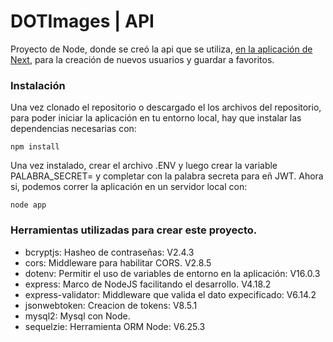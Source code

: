# DOTImages | API

Proyecto de Node, donde se creó la api que se utiliza, [en la aplicación de Next](https://github.com/Leonardo-G/dotimage-back), para la creación de nuevos usuarios y guardar a favoritos.

### Instalación

Una vez clonado el repositorio o descargado el los archivos del repositorio, para poder iniciar la aplicación en tu entorno local, hay que instalar las dependencias necesarias con:

```
npm install
```
Una vez instalado, crear el archivo .ENV y luego crear la variable PALABRA_SECRET= y completar con la palabra secreta para eñ JWT. Ahora si, podemos correr la aplicación en un servidor local con:
```
node app
```

### Herramientas utilizadas para crear este proyecto.
- bcryptjs: Hasheo de contraseñas: V2.4.3
- cors:     Middleware para habilitar CORS. V2.8.5
- dotenv:   Permitir el uso de variables de entorno en la aplicación: V16.0.3
- express:  Marco de NodeJS facilitando el desarrollo. V4.18.2
- express-validator: Middleware que valida el dato expecificado: V6.14.2
- jsonwebtoken: Creacion de tokens: V8.5.1
- mysql2:   Mysql con Node.
- sequelzie: Herramienta ORM Node: V6.25.3

